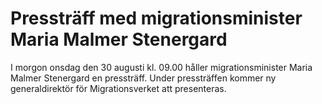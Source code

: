 # Pressträff med migrationsminister Maria Malmer Stenergard

I morgon onsdag den 30 augusti kl. 09.00 håller migrationsminister Maria Malmer Stenergard en pressträff. Under pressträffen kommer ny generaldirektör för Migrationsverket att presenteras.
